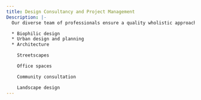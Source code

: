 ```yaml
---
title: Design Consultancy and Project Management
Description: |-
  Our diverse team of professionals ensure a quality wholistic approach.

  * Biophilic design
  * Urban design and planning
  * Architecture

    Streetscapes

    Office spaces

    Community consultation

    Landscape design
---
```

